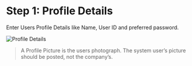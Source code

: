 # Step 1: Profile Details

Enter Users Profile Details like Name, User ID and preferred password.

![Profile Details](/assets/frappe_io/images/erpnext/wizard-step-1.png)

> A Profile Picture is the users photograph. The system user’s picture should be posted, not the company’s.

